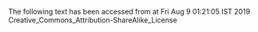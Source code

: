 The following text has been accessed from at Fri Aug 9 01:21:05 IST 2019
Creative_Commons_Attribution-ShareAlike_License
